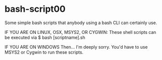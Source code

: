 # bash-script00
Some simple bash scripts that anybody using a bash CLI can certainly use.

IF YOU ARE ON LINUX, OSX, MSYS2, OR CYGWIN:
These shell scripts can be executed via
$ bash [scriptname].sh

IF YOU ARE ON WINDOWS
Then... I'm deeply sorry. You'd have to use MSYS2 or Cygwin to run these scripts.
